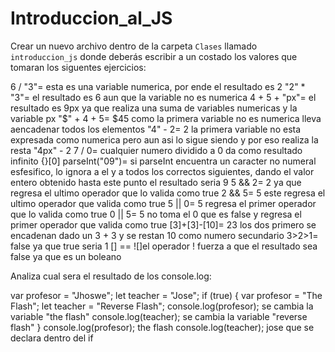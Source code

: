# Introduccion_al_JS

Crear un nuevo archivo dentro de la carpeta `Clases` llamado `introduccion_js` donde deberás escribir a un costado los valores que tomaran los siguentes ejercicios:

6 / "3"= esta es una variable numerica, por ende el resultado es 2
"2" * "3"= el resultado es 6 aun que la variable no es numerica
4 + 5 + "px"= el resultado es 9px ya que realiza una suma de variables numericas y la variable px
"$" + 4 + 5= $45 como la primera variable no es numerica lleva  aencadenar todos los elementos
"4" - 2= 2 la primera variable no esta expresada como numerica pero aun asi lo sigue siendo y por eso realiza la resta
"4px" - 2
7 / 0= cualquier numero dividido a 0 da como resultado infinito 
{}[0]
parseInt("09")= si parseInt encuentra un caracter no numeral esfesifico, lo ignora a el y a todos los correctos siguientes, dando el valor entero obtenido hasta este punto el resultado seria 9
5 && 2= 2 ya que regresa el ultimo operador que lo valida como true
2 && 5= 5 este regresa el ultimo operador que valida como true
5 || 0= 5 regresa el primer operador que lo valida como true
0 || 5= 5 no toma el 0 que es false y regresa el primer operador que valida como true
[3]+[3]-[10]= 23 los dos primero se encadenan dado un 3 + 3 y se restan 10 como numero secundario
3>2>1= false ya que true seria 1
[] == ![]el operador ! fuerza a que el resultado sea false ya que es un boleano


Analiza cual sera el resultado de los console.log:

var profesor = "Jhoswe";
let teacher = "Jose";
if (true) {
    var profesor = "The Flash";
    let teacher = "Reverse Flash";
    console.log(profesor); se cambia la variable "the flash"
    console.log(teacher); se cambia la variable "reverse flash"
}
console.log(profesor); the flash
console.log(teacher); jose que se declara dentro del if